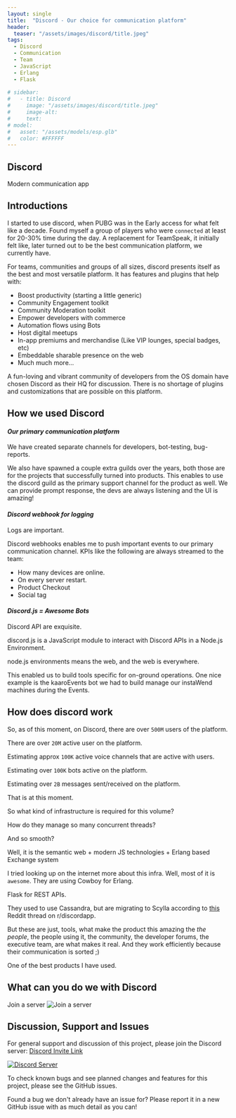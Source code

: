 ```yaml
---
layout: single
title:  "Discord - Our choice for communication platform"
header:
  teaser: "/assets/images/discord/title.jpeg"
tags:
  - Discord
  - Communication
  - Team
  - JavaScript
  - Erlang
  - Flask
  
# sidebar:
#   - title: Discord
#     image: "/assets/images/discord/title.jpeg"
#     image-alt: 
#     text: 
# model:
#   asset: "/assets/models/esp.glb"
#   color: #FFFFFF
---
```


## Discord
Modern communication app

## Introductions
I started to use discord, when PUBG was in the Early access for what felt like a decade. Found myself a group of players who were `connected` at least for 20-30% time during the day. A replacement for TeamSpeak, it initially felt like, later turned out to be the best communication platform, we currently have.

For teams, communities and groups of all sizes, discord presents itself as the best and most versatile platform. 
It has features and plugins that help with:
* Boost productivity (starting a little generic)
* Community Engagement toolkit
* Community Moderation toolkit
* Empower developers with commerce
* Automation flows using Bots
* Host digital meetups
* In-app premiums and merchandise (Like VIP lounges, special badges, etc)
* Embeddable sharable presence on the web
* Much much more...


A fun-loving and vibrant community of developers from the OS domain have chosen Discord as their HQ for discussion. There is no shortage of plugins and customizations that are possible on this platform.


## How we used Discord
#### *Our primary communication platform*
We have created separate channels for developers, bot-testing, bug-reports.

We also have spawned a couple extra guilds over the years, both those are for the projects that successfully turned into products.
This enables to use the discord guild as the primary support channel for the product as well. We can provide prompt response, the devs are always listening and the UI is amazing!

#### *Discord webhook for logging*
Logs are important. 

Discord webhooks enables me to push important events to our primary communication channel. 
KPIs like the following are always streamed to the team: 
* How many devices are online.
* On every server restart.
* Product Checkout
* Social tag


#### *Discord.js = Awesome Bots*
Discord API are exquisite.

discord.js is a JavaScript module to interact with Discord APIs in a Node.js Environment.

node.js environments means the web, and the web is everywhere.

This enabled us to build tools specific for on-ground operations. One nice example is the kaaroEvents bot we had to build manage our instaWend machines during the Events.

## How does discord work
So, as of this moment, on Discord, there are over `500M` users of the platform.

There are over `20M` active user on the platform.

Estimating approx `100K` active voice channels that are active with users.

Estimating over `100K` bots active on the platform.

Estimating over `2B` messages sent/received on the platform.

That is at this moment.

So what kind of infrastructure is required for this volume?

How do they manage so many concurrent threads?

And so smooth?

Well, it is the semantic web + modern JS technologies + Erlang based Exchange system

I tried looking up on the internet more about this infra.
Well, most of it is `awesome`.
They are using Cowboy for Erlang.

Flask for REST APIs.

They used to use Cassandra, but are migrating to Scylla according to [this](https://www.reddit.com/r/discordapp/comments/ewz9rf/discords_switch_from_cassandra/) Reddit thread on r/discordapp.

But these are just, tools, what make the product this amazing the *the people*, the people using it, the community, the developer forums, the executive team, are what makes it real.
And they work efficiently because their communication is sorted ;)


One of the best products I have used.

## What can you do we with Discord
Join a server
![Join a server]('/assets/images/discord/server.png')

## Discussion, Support and Issues
For general support and discussion of this project, please join the Discord server: [Discord Invite Link](https://discord.gg/B2cERQ5)

[![Discord Server](https://discordapp.com/api/guilds/552881714196774953/widget.png?style=banner2)](https://discord.gg/B2cERQ5)

To check known bugs and see planned changes and features for this project, please see the GitHub issues.

Found a bug we don't already have an issue for? Please report it in a new GitHub issue with as much detail as you can!
